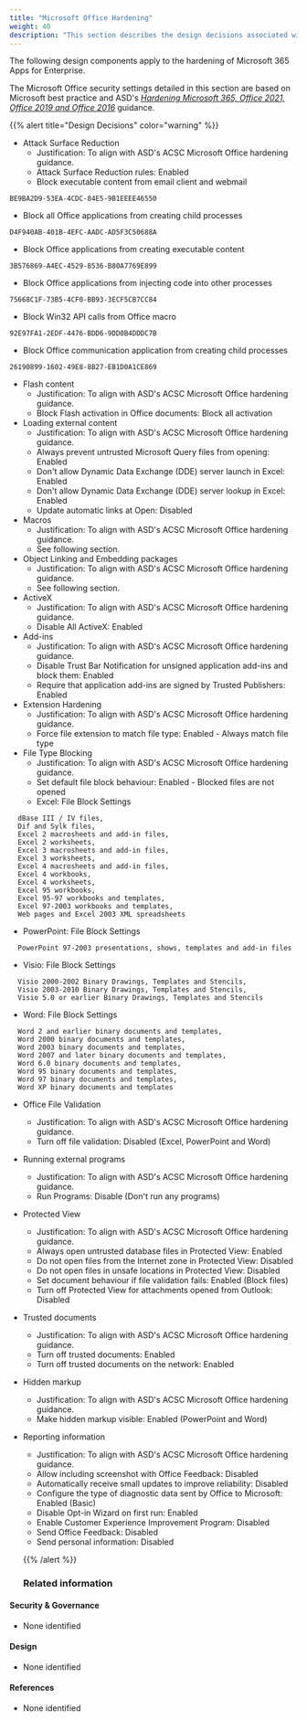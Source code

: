 ```yaml
---
title: "Microsoft Office Hardening"
weight: 40
description: "This section describes the design decisions associated with Microsoft Office on Windows 10 and 11 endpoints configured according to guidance in ASD's Blueprint for Secure Cloud."
---
```


The following design components apply to the hardening of Microsoft 365 Apps for Enterprise.

The Microsoft Office security settings detailed in this section are based on Microsoft best practice and ASD's [*Hardening Microsoft 365, Office 2021, Office 2019 and Office 2016*](https://www.cyber.gov.au/acsc/view-all-content/publications/hardening-microsoft-365-office-2021-office-2019-and-office-2016) guidance.

{{% alert title="Design Decisions" color="warning" %}}

* Attack Surface Reduction
  * Justification: To align with ASD's ACSC Microsoft Office hardening guidance.
  * Attack Surface Reduction rules: Enabled
  * Block executable content from email client and webmail
```
BE9BA2D9-53EA-4CDC-84E5-9B1EEEE46550
```
  * Block all Office applications from creating child processes
```
D4F940AB-401B-4EFC-AADC-AD5F3C50688A
```
  * Block Office applications from creating executable content
```
3B576869-A4EC-4529-8536-B80A7769E899
```
  * Block Office applications from injecting code into other processes
```
75668C1F-73B5-4CF0-BB93-3ECF5CB7CC84
```
  * Block Win32 API calls from Office macro
```
92E97FA1-2EDF-4476-BDD6-9DD0B4DDDC7B
```
  * Block Office communication application from creating child processes
```
26190899-1602-49E8-8B27-EB1D0A1CE869
```
* Flash content
  * Justification: To align with ASD's ACSC Microsoft Office hardening guidance.
  * Block Flash activation in Office documents: Block all activation
* Loading external content
  * Justification: To align with ASD's ACSC Microsoft Office hardening guidance.
  * Always prevent untrusted Microsoft Query files from opening: Enabled
  * Don't allow Dynamic Data Exchange (DDE) server launch in Excel: Enabled
  * Don't allow Dynamic Data Exchange (DDE) server lookup in Excel: Enabled
  * Update automatic links at Open: Disabled
* Macros
  * Justification: To align with ASD's ACSC Microsoft Office hardening guidance.
  * See following section.
* Object Linking and Embedding packages
  * Justification: To align with ASD's ACSC Microsoft Office hardening guidance.
  * See following section.
* ActiveX
  * Justification: To align with ASD's ACSC Microsoft Office hardening guidance.
  * Disable All ActiveX: Enabled
* Add-ins
  * Justification: To align with ASD's ACSC Microsoft Office hardening guidance.
  * Disable Trust Bar Notification for unsigned application add-ins and block them: Enabled
  * Require that application add-ins are signed by Trusted Publishers: Enabled
* Extension Hardening
  * Justification: To align with ASD's ACSC Microsoft Office hardening guidance.
  * Force file extension to match file type: Enabled - Always match file type
* File Type Blocking
  * Justification: To align with ASD's ACSC Microsoft Office hardening guidance.
  * Set default file block behaviour: Enabled - Blocked files are not opened
  * Excel: File Block Settings
```
  dBase III / IV files, 
  Dif and Sylk files, 
  Excel 2 macrosheets and add-in files, 
  Excel 2 worksheets, 
  Excel 3 macrosheets and add-in files, 
  Excel 3 worksheets, 
  Excel 4 macrosheets and add-in files, 
  Excel 4 workbooks, 
  Excel 4 worksheets, 
  Excel 95 workbooks, 
  Excel 95-97 workbooks and templates, 
  Excel 97-2003 workbooks and templates, 
  Web pages and Excel 2003 XML spreadsheets
```
  * PowerPoint: File Block Settings
```
  PowerPoint 97-2003 presentations, shows, templates and add-in files
```
  * Visio: File Block Settings
```
  Visio 2000-2002 Binary Drawings, Templates and Stencils,
  Visio 2003-2010 Binary Drawings, Templates and Stencils, 
  Visio 5.0 or earlier Binary Drawings, Templates and Stencils 
```
  * Word: File Block Settings
```
  Word 2 and earlier binary documents and templates, 
  Word 2000 binary documents and templates, 
  Word 2003 binary documents and templates, 
  Word 2007 and later binary documents and templates, 
  Word 6.0 binary documents and templates, 
  Word 95 binary documents and templates, 
  Word 97 binary documents and templates, 
  Word XP binary documents and templates
```
* Office File Validation
  * Justification: To align with ASD's ACSC Microsoft Office hardening guidance.
  * Turn off file validation: Disabled (Excel, PowerPoint and Word)
* Running external programs
  * Justification: To align with ASD's ACSC Microsoft Office hardening guidance.
  * Run Programs: Disable (Don't run any programs)
* Protected View
  * Justification: To align with ASD's ACSC Microsoft Office hardening guidance.
  * Always open untrusted database files in Protected View: Enabled
  * Do not open files from the Internet zone in Protected View: Disabled
  * Do not open files in unsafe locations in Protected View: Disabled
  * Set document behaviour if file validation fails: Enabled (Block files)
  * Turn off Protected View for attachments opened from Outlook: Disabled
* Trusted documents
  * Justification: To align with ASD's ACSC Microsoft Office hardening guidance.
  * Turn off trusted documents: Enabled
  * Turn off trusted documents on the network: Enabled
* Hidden markup
  * Justification: To align with ASD's ACSC Microsoft Office hardening guidance.
  * Make hidden markup visible: Enabled (PowerPoint and Word)
* Reporting information
  * Justification: To align with ASD's ACSC Microsoft Office hardening guidance.
  * Allow including screenshot with Office Feedback: Disabled
  * Automatically receive small updates to improve reliability: Disabled
  * Configure the type of diagnostic data sent by Office to Microsoft: Enabled (Basic)
  * Disable Opt-in Wizard on first run: Enabled
  * Enable Customer Experience Improvement Program: Disabled
  * Send Office Feedback: Disabled
  * Send personal information: Disabled

  {{% /alert %}}

  ### Related information

#### Security & Governance

* None identified

#### Design

* None identified

#### References

* None identified